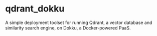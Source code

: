 # qdrant_dokku
A simple deployment toolset for running Qdrant, a vector database and similarity search engine, on Dokku, a Docker-powered PaaS.
